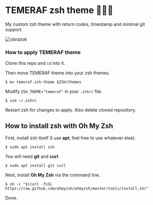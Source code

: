# TEMERAF zsh theme 💩💩💩

My custom zsh theme with return codes, timestamp and minimal git support.

![obrázok](https://user-images.githubusercontent.com/75210139/158033940-b2a1d031-5739-4214-beb2-24d0c7c594f9.png)

### How to apply TEMERAF theme
Clone this repo and `cd` into it.

Then move TEMERAF theme into your zsh themes.
```
$ mv temeraf.zsh-theme $ZSH/themes
```
Modify `ZSH_THEME="temeraf"` in your `.zshrc` file.
```
$ vim ~/.zshrc
```
Restart zsh for changes to apply. Also delete cloned repository.

## How to install zsh with Oh My Zsh
First, install zsh itself (I use **apt**, feel free to use whatever else).
```
$ sudo apt install zsh
```
You will need **git** and **curl**.
```
$ sudo apt install git curl
```
Next, install **Oh My Zsh** via the command line.
```
$ sh -c "$(curl -fsSL https://raw.github.com/ohmyzsh/ohmyzsh/master/tools/install.sh)"
```
Done.
